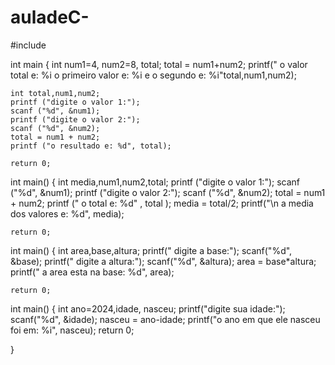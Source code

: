 # auladeC-
#include <iostream>



int main {
	int num1=4, num2=8, total;
	total = num1+num2;
	printf(" o valor total e: %i o primeiro valor e: %i e o segundo e: %i"total,num1,num2);

 	int total,num1,num2;
	printf ("digite o valor 1:");
	scanf ("%d", &num1);
	printf ("digite o valor 2:");
	scanf ("%d", &num2);
	total = num1 + num2;
	printf ("o resultado e: %d", total);

	return 0;
 int main() {
	int media,num1,num2,total;
	printf ("digite o valor 1:");
	scanf ("%d", &num1);
	printf ("digite o valor 2:");
	scanf ("%d", &num2);
	total = num1 + num2;
	printf (" o total e: %d" , total );
	media = total/2;
	printf("\n a media dos valores e: %d", media);

	return 0;
 int main() {
	int area,base,altura;
	printf(" digite a base:");
	scanf("%d", &base);
	printf(" digite a altura:");
	scanf("%d", &altura);
	area = base*altura;
	printf(" a area esta na base: %d", area);
	

	return 0;
 int main() {
 	int ano=2024,idade, nasceu;
	printf("digite sua idade:");
	scanf("%d", &idade);
	nasceu = ano-idade;
	printf("o ano em que ele nasceu foi em: %i", nasceu);
	return 0;


}

